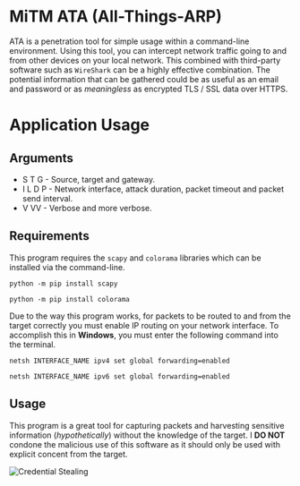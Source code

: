 # MiTM ATA (All-Things-ARP)
ATA is a penetration tool for simple usage within a command-line environment. Using this tool, you can intercept network traffic going to and from other devices on your local network. This combined with third-party software such as `WireShark` can be a highly effective combination. The potential information that can be gathered could be as useful as an email and password or as *meaningless* as encrypted TLS / SSL data over HTTPS.
# Application Usage
## Arguments
- S T G - Source, target and gateway.
- I L D P - Network interface, attack duration, packet timeout and packet send interval.
- V VV - Verbose and more verbose.
## Requirements
This program requires the `scapy` and `colorama` libraries which can be installed via the command-line.
```
python -m pip install scapy
```
```
python -m pip install colorama
```
Due to the way this program works, for packets to be routed to and from the target correctly you must enable IP routing on your network interface. To accomplish this in **Windows**, you must enter the following command into the terminal.
```
netsh INTERFACE_NAME ipv4 set global forwarding=enabled
```
```
netsh INTERFACE_NAME ipv6 set global forwarding=enabled
```

## Usage
This program is a great tool for capturing packets and harvesting sensitive information (*hypothetically*) without the knowledge of the target. I **DO NOT** condone the malicious use of this software as it should only be used with explicit concent from the target.

![Credential Stealing](https://i.imgur.com/U3zjBuZ.png)
